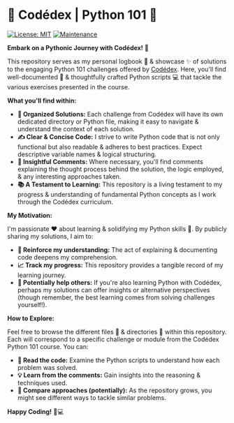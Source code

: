 # 🐍 Codédex | Python 101 🚀

[![License: MIT](https://img.shields.io/badge/License-MIT-yellow.svg)](https://opensource.org/licenses/MIT)
[![Maintenance](https://img.shields.io/badge/Maintained%3F-yes-green.svg)](https://github.com/KernalKnight/Codédex-Python-101/graphs/commit-activity)

**Embark on a Pythonic Journey with Codédex!** 🌟

This repository serves as my personal logbook 📒 & showcase ✨ of solutions to the engaging Python 101 challenges offered by [Codédex](https://codedex.io/). Here, you'll find well-documented 📝 & thoughtfully crafted Python scripts 💻 that tackle the various exercises presented in the course.

**What you'll find within:**

* **📂 Organized Solutions:** Each challenge from Codédex will have its own dedicated directory or Python file, making it easy to navigate & understand the context of each solution.
* **✍️ Clear & Concise Code:** I strive to write Python code that is not only functional but also readable & adheres to best practices. Expect descriptive variable names & logical structuring.
* **💬 Insightful Comments:** Where necessary, you'll find comments explaining the thought process behind the solution, the logic employed, & any interesting approaches taken.
* **📚 A Testament to Learning:** This repository is a living testament to my progress & understanding of fundamental Python concepts as I work through the Codédex curriculum.

**My Motivation:**

I'm passionate ❤️ about learning & solidifying my Python skills 💪. By publicly sharing my solutions, I aim to:

* **🧠 Reinforce my understanding:** The act of explaining & documenting code deepens my comprehension.
* **📈 Track my progress:** This repository provides a tangible record of my learning journey.
* **🤝 Potentially help others:** If you're also learning Python with Codédex, perhaps my solutions can offer insights or alternative perspectives (though remember, the best learning comes from solving challenges yourself!).

**How to Explore:**

Feel free to browse the different files 📄 & directories 📂 within this repository. Each will correspond to a specific challenge or module from the Codédex Python 101 course. You can:

* **📖 Read the code:** Examine the Python scripts to understand how each problem was solved.
* **💡 Learn from the comments:** Gain insights into the reasoning & techniques used.
* **🤔 Compare approaches (potentially):** As the repository grows, you might see different ways to tackle similar problems.

**Happy Coding!** 🎉💻
